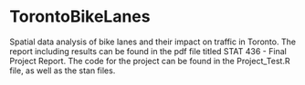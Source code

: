 # TorontoBikeLanes
Spatial data analysis of bike lanes and their impact on traffic in Toronto. The report including results can be found in the pdf file titled STAT 436 - Final Project Report. The code for the project can be found in the Project_Test.R file, as well as the stan files.
